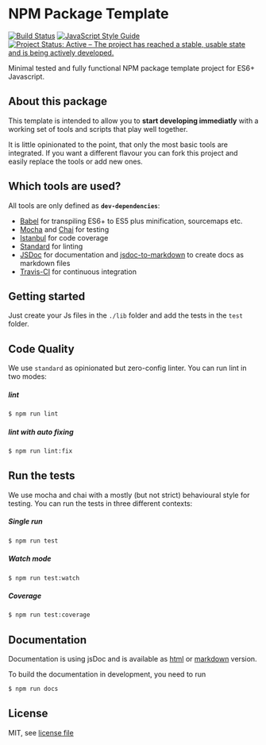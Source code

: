 # NPM Package Template

[![Build Status](https://travis-ci.org/jankapunkt/meteor-test-npm-deps.svg?branch=master)](https://travis-ci.org/jankapunkt/meteor-test-npm-deps)
[![JavaScript Style Guide](https://img.shields.io/badge/code_style-standard-brightgreen.svg)](https://standardjs.com)
[![Project Status: Active – The project has reached a stable, usable state and is being actively developed.](https://www.repostatus.org/badges/latest/active.svg)](https://www.repostatus.org/#active)

Minimal tested and fully functional NPM package template project for ES6+ Javascript.

## About this package

This template is intended to allow you to **start developing immediatly** with a working set
of tools and scripts that play well together.

It is little opinionated to the point, that only the most basic tools are integrated.
If you want a different flavour you can fork this project and easily replace the tools or add new ones.

## Which tools are used?

All tools are only defined as **`dev-dependencies`**:

* [Babel](https://babeljs.io/) for transpiling ES6+ to ES5 plus minification, sourcemaps etc.
* [Mocha](https://mochajs.org/) and [Chai](https://www.chaijs.com) for testing
* [Istanbul](https://istanbul.js.org/) for code coverage
* [Standard](https://standardjs.com/) for linting
* [JSDoc](https://jsdoc.app/) for documentation and [jsdoc-to-markdown](https://www.npmjs.com/package/jsdoc-to-markdown) to create docs as markdown files
* [Travis-CI](https://travis-ci.org/) for continuous integration


## Getting started

Just create your Js files in the `./lib` folder and add the tests in the `test` folder.


## Code Quality

We use `standard` as opinionated but zero-config linter.
You can run lint in two modes:

##### lint 
 
```bash
$ npm run lint
``` 

##### lint with auto fixing

```bash
$ npm run lint:fix
``` 

## Run the tests

We use mocha and chai with a mostly (but not strict) behavioural style for testing.
You can run the tests in three different contexts:

##### Single run

```bash
$ npm run test
``` 

##### Watch mode

```bash
$ npm run test:watch
``` 

##### Coverage

```bash
$ npm run test:coverage
``` 

## Documentation

Documentation is using jsDoc and is available as [html](docs/index.html) or [markdown](api.md) version.

To build the documentation in development, you need to run 

```bash
$ npm run docs
``` 

## License

MIT, see [license file](LICENSE)
